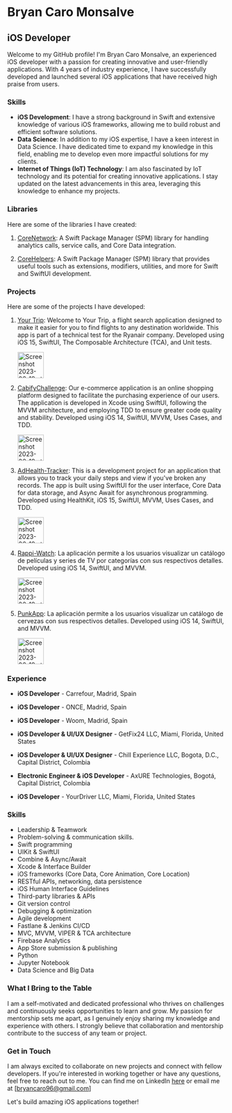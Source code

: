 # Bryan Caro Monsalve

## iOS Developer

Welcome to my GitHub profile! I'm Bryan Caro Monsalve, an experienced iOS developer with a passion for creating innovative and user-friendly applications. With 4 years of industry experience, I have successfully developed and launched several iOS applications that have received high praise from users.

### Skills

- **iOS Development**: I have a strong background in Swift and extensive knowledge of various iOS frameworks, allowing me to build robust and efficient software solutions.
- **Data Science**: In addition to my iOS expertise, I have a keen interest in Data Science. I have dedicated time to expand my knowledge in this field, enabling me to develop even more impactful solutions for my clients.
- **Internet of Things (IoT) Technology**: I am also fascinated by IoT technology and its potential for creating innovative applications. I stay updated on the latest advancements in this area, leveraging this knowledge to enhance my projects.


### Libraries

Here are some of the libraries I have created:

1. [CoreNetwork](https://github.com/bryancaro/CoreNetwork): A Swift Package Manager (SPM) library for handling analytics calls, service calls, and Core Data integration.

2. [CoreHelpers](https://github.com/bryancaro/CoreHelpers): A Swift Package Manager (SPM) library that provides useful tools such as extensions, modifiers, utilities, and more for Swift and SwiftUI development.

### Projects

Here are some of the projects I have developed:

1. [Your Trip](https://github.com/bryancaro/Your-Trip): Welcome to Your Trip, a flight search application designed to make it easier for you to find flights to any destination worldwide. This app is part of a technical test for the Ryanair company. Developed using iOS 15, SwiftUI, The Composable Architecture (TCA), and Unit tests.

   <img width="60" alt="Screenshot 2023-06-19 at 14 42 48" src="https://github.com/bryancaro/bryancaro/assets/58017823/5a86935a-6dcc-42eb-a544-7d1fc4f69aba">

2. [CabifyChallenge](https://github.com/bryancaro/Store-Challenge): Our e-commerce application is an online shopping platform designed to facilitate the purchasing experience of our users. The application is developed in Xcode using SwiftUI, following the MVVM architecture, and employing TDD to ensure greater code quality and stability. Developed using iOS 14, SwiftUI, MVVM, Uses Cases, and TDD.

   <img width="60" alt="Screenshot 2023-06-19 at 14 43 30" src="https://github.com/bryancaro/bryancaro/assets/58017823/3f2f7b50-23be-404b-8d7f-27d3551dcab3">

3. [AdHealth-Tracker](https://github.com/bryancaro/AdHealth-Tracker): This is a development project for an application that allows you to track your daily steps and view if you've broken any records. The app is built using SwiftUI for the user interface, Core Data for data storage, and Async Await for asynchronous programming. Developed using HealthKit, iOS 15, SwiftUI, MVVM, Uses Cases, and TDD.

    <img width="60" alt="Screenshot 2023-06-19 at 14 43 11" src="https://github.com/bryancaro/bryancaro/assets/58017823/c6a7d03f-13e8-4ce8-bc10-5a59a7cfe720">

4. [Rappi-Watch](https://github.com/bryancaro/Rappi-Watch): La aplicación permite a los usuarios visualizar un catálogo de películas y series de TV por categorías con sus respectivos detalles. Developed using iOS 14, SwiftUI, and MVVM.

    <img width="60" alt="Screenshot 2023-06-19 at 14 43 11" src="https://github.com/bryancaro/bryancaro/assets/58017823/90ce862a-f8e6-413c-bc85-d3e02db91d1a">

5. [PunkApp](https://github.com/bryancaro/PunkApp): La aplicación permite a los usuarios visualizar un catálogo de cervezas con sus respectivos detalles. Developed using iOS 14, SwiftUI, and MVVM.

    <img width="60" alt="Screenshot 2023-06-19 at 14 43 11" src="https://github.com/bryancaro/bryancaro/assets/58017823/ebea8c7d-36a5-48b9-9196-86474c23333a">



### Experience

- **iOS Developer** - Carrefour, Madrid, Spain 

- **iOS Developer** - ONCE, Madrid, Spain 

- **iOS Developer** - Woom, Madrid, Spain

- **iOS Developer & UI/UX Designer** - GetFix24 LLC, Miami, Florida, United States

- **iOS Developer & UI/UX Designer** - Chill Experience LLC, Bogota, D.C., Capital District, Colombia

- **Electronic Engineer & iOS Developer** - AxURE Technologies, Bogotá, Capital District, Colombia

- **iOS Developer** - YourDriver LLC, Miami, Florida, United States

### Skills

- Leadership & Teamwork
- Problem-solving & communication skills.
- Swift programming
- UIKit & SwiftUI
- Combine & Async/Await
- Xcode & Interface Builder
- iOS frameworks (Core Data, Core Animation, Core Location)
- RESTful APIs, networking, data persistence
- iOS Human Interface Guidelines
- Third-party libraries & APIs
- Git version control
- Debugging & optimization
- Agile development
- Fastlane & Jenkins CI/CD
- MVC, MVVM, VIPER & TCA architecture
- Firebase Analytics
- App Store submission & publishing
- Python
- Jupyter Notebook
- Data Science and Big Data


### What I Bring to the Table

I am a self-motivated and dedicated professional who thrives on challenges and continuously seeks opportunities to learn and grow. My passion for mentorship sets me apart, as I genuinely enjoy sharing my knowledge and experience with others. I strongly believe that collaboration and mentorship contribute to the success of any team or project.


### Get in Touch

I am always excited to collaborate on new projects and connect with fellow developers. If you're interested in working together or have any questions, feel free to reach out to me. You can find me on LinkedIn [here](https://www.linkedin.com/in/bryan-caro-262a8b172) or email me at [bryancaro96@gmail.com]

Let's build amazing iOS applications together!
